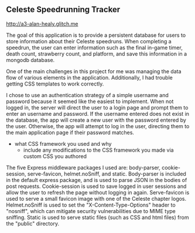 ## Celeste Speedrunning Tracker

http://a3-alan-healy.glitch.me

The goal of this application is to provide a persistent database for users to store information about their Celeste speedruns. When completing a speedrun, the user can enter information such as the final in-game timer, death count, strawberry count, and platform, and save this information in a mongodb database.

One of the main challenges in this project for me was managing the data flow of various elements in the application. Additionally, I had trouble getting CSS templates to work correctly.

I chose to use an authentication strategy of a simple username and password because it seemed like the easiest to implement. When not logged in, the server will direct the user to a login page and prompt them to enter an username and password. If the username entered does not exist in the database, the app will create a new user with the password entered by the user. Otherwise, the app will attempt to log in the user, directing them to the main application page if their password matches.

- what CSS framework you used and why
  - include any modifications to the CSS framework you made via custom CSS you authored

The five Express middleware packages I used are: body-parser, cookie-session, serve-favicon, helmet.noSniff, and static. Body-parser is included in the default express package, and is used to parse JSON in the bodies of post requests. Cookie-session is used to save logged in user sessions and allow the user to refresh the page without logging in again. Serve-favicon is used to serve a small favicon image with one of the Celeste chapter logos. Helmet.noSniff is used to set the "X-Content-Type-Options" header to "nosniff", which can mitigate security vulnerabilities due to MIME type sniffing. Static is used to serve static files (such as CSS and html files) from the "public" directory.